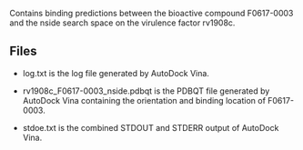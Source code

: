 Contains binding predictions between the bioactive compound F0617-0003 and the nside search space on the virulence factor rv1908c.

## Files

- log.txt is the log file generated by AutoDock Vina.

- rv1908c_F0617-0003_nside.pdbqt is the PDBQT file generated by AutoDock Vina containing the orientation and binding location of F0617-0003.

- stdoe.txt is the combined STDOUT and STDERR output of AutoDock Vina.

